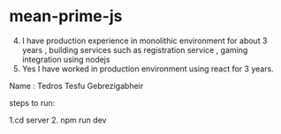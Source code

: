 # mean-prime-js


4. I have production experience in monolithic environment for about 3 years , building services such as registration service , gaming integration using nodejs
5. Yes I have worked  in production environment using react for 3 years.

Name : Tedros Tesfu Gebrezigabheir


steps to run:

1.cd server
2. npm run dev

